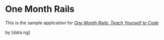 # One Month Rails

This is the sample application for
[*One Month Rails: Teach Yourself to Code*](http://onemonthrails.com)

by [data ng]